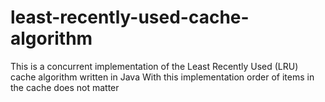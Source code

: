 # least-recently-used-cache-algorithm
This is a concurrent implementation of the Least Recently Used (LRU) cache algorithm written in Java
With this implementation order of items in the cache does not matter
